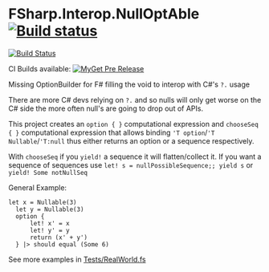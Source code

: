 # FSharp.Interop.NullOptAble [![Build status](https://ci.appveyor.com/api/projects/status/57yssc1q22p7j0y7/branch/master?svg=true)](https://ci.appveyor.com/project/jbtule/fsharp-interop-nulloptable/branch/master)
 [![Build Status](https://travis-ci.org/ekonbenefits/FSharp.Interop.NullOptAble.svg?branch=master)](https://travis-ci.org/ekonbenefits/FSharp.Interop.NullOptAble)

CI Builds available: [![MyGet Pre Release](https://img.shields.io/myget/ci-fsharp-optionbuilder/vpre/FSharp.Interop.NullOptAble.svg)](https://www.myget.org/feed/ci-fsharp-optionbuilder/package/nuget/FSharp.Interop.NullOptAble)

Missing OptionBuilder for F# filling the void to interop with  C#'s `?.` usage

There are more C# devs relying on `?.` and so nulls will only get worse on the C# side the more often null's are going to drop out of APIs.

This project creates an `option { }` computational expression and `chooseSeq { }` computational expression that allows binding `'T option`/`'T Nullable`/`'T:null` thus either returns an option or a sequence respectively.

With `chooseSeq` if you `yield!` a sequence it will flatten/collect it. If you want a sequence of sequences use `let! s = nullPossibleSequence;; yield s` or `yield! Some notNullSeq`


General Example:
```
let x = Nullable(3)
  let y = Nullable(3)
  option {
      let! x' = x
      let! y' = y
      return (x' + y')
  } |> should equal (Some 6)
```
See more examples in [Tests/RealWorld.fs](https://github.com/ekonbenefits/FSharp.Interop.NullOptAble/blob/master/tests/FSharp.Interop.NullOptAble.Tests/RealWorld.fs)
